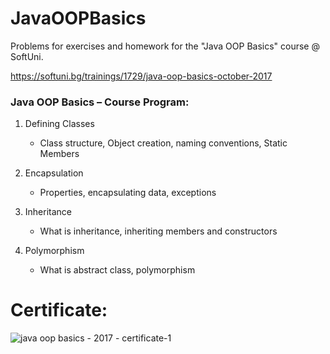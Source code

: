 # JavaOOPBasics
Problems for exercises and homework for the "Java OOP Basics" course @ SoftUni.

https://softuni.bg/trainings/1729/java-oop-basics-october-2017

### Java OOP Basics – Course Program:

01. Defining Classes
    - Class structure, Object creation, naming conventions, Static Members
  
02. Encapsulation
    - Properties, encapsulating data, exceptions
  
03. Inheritance
    - What is inheritance, inheriting members and constructors
  
04. Polymorphism
    - What is abstract class, polymorphism





# Certificate:
![java oop basics - 2017 - certificate-1](https://user-images.githubusercontent.com/16088420/36672041-83eb572e-1b06-11e8-80f3-179f7ff2bc80.jpg)


